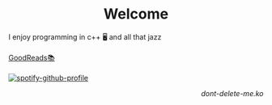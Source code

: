 <p align="center">
<h1 align="center">Welcome</h1>
<p align="left">I enjoy programming in c++ 🖥 and all that jazz<br><br>
    <a href="https://www.goodreads.com/user/show/72163788-kale">GoodReads📚</a><br><br><a href="https://github.com/kittinan/spotify-github-profile">
    <img src="https://spotify-github-profile.kittinanx.com/api/view?uid=ohbinary&cover_image=true&theme=novatorem&show_offline=true&background_color=121212&interchange=false&bar_color=53b14f&bar_color_cover=false" alt="spotify-github-profile">
  </a>
</p>
<p align="right">
    <i>dont-delete-me.ko</i>
</p>
